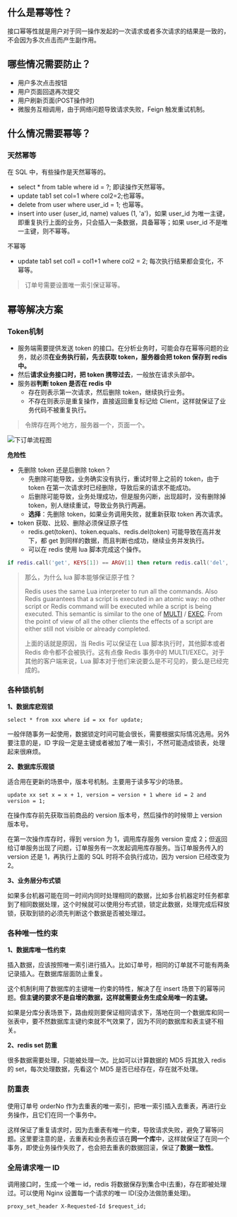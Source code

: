 ## 什么是幂等性？

接口幂等性就是用户对于同一操作发起的一次请求或者多次请求的结果是一致的，不会因为多次点击而产生副作用。

## 哪些情况需要防止？

- 用户多次点击按钮
- 用户页面回退再次提交
- 用户刷新页面(POST操作时)
- 微服务互相调用，由于网络问题导致请求失败，Feign 触发重试机制。

## 什么情况需要幂等？

### 天然幂等

在 SQL 中，有些操作是天然幂等的。

- select * from table where id = ?; 即读操作天然幂等。
- update tab1 set col=1 where col2=2;也幂等。
- delete from user where user_id = 1; 也幂等。
- insert into user (user_id, name) values (1, 'a')，如果 user_id 为唯一主键，即重复执行上面的业务，只会插入一条数据，具备幂等；如果 user_id 不是唯一主键，则不幂等。

不幂等

- update tab1 set col1 = col1+1 where col2 = 2; 每次执行结果都会变化，不幂等。

> 订单号需要设置唯一索引保证幂等。

## 幂等解决方案

### Token机制

- 服务端需要提供发送 token 的接口。在分析业务时，可能会存在幂等问题的业务，就必须**在业务执行前，先去获取 token，服务器会把 token 保存到 redis 中。**
- 然后**请求业务接口时，把 token 携带过去**，一般放在请求头部中。
- 服务器**判断 token 是否在 redis 中**
  - 存在则表示第一次请求，然后删除 token，继续执行业务。
  - 不存在则表示是重复操作，直接返回重复标记给 Client，这样就保证了业务代码不被重复执行。

> 令牌存在两个地方，服务器一个，页面一个。

![下订单流程图](https://tva1.sinaimg.cn/large/007S8ZIlly1gihu3va0luj30mq0kota9.jpg)

**危险性**

- 先删除 token 还是后删除 token？
  - 先删除可能导致，业务确实没有执行，重试时带上之前的 token，由于 token 在第一次请求时已经删除，导致后来的请求不能成功。
  - 后删除可能导致，业务处理成功，但是服务闪断，出现超时，没有删除掉 token，别人继续重试，导致业务执行两遍。
  - **选择**：先删除 token，如果业务调用失败，就重新获取 token 再次请求。
- token 获取、比较、删除必须保证原子性
  - redis.get(token)、token.equals、redis.del(token) 可能导致在高并发下，都 get 到同样的数据，而且判断也成功，继续业务并发执行。
  - 可以在 redis 使用 lua 脚本完成这个操作。

```lua
if redis.call('get', KEYS[1]) == ARGV[1] then return redis.call('del', KEYS[1]) else return 0 end;
```

> 那么，为什么 lua 脚本能够保证原子性？
>
> Redis uses the same Lua interpreter to run all the commands. Also Redis guarantees that a script is executed in an atomic way: no other script or Redis command will be executed while a script is being executed. This semantic is similar to the one of [MULTI](https://redis.io/commands/multi) / [EXEC](https://redis.io/commands/exec). From the point of view of all the other clients the effects of a script are either still not visible or already completed.
>
> 
>
> 上面的话就是原因，当 Redis 可以保证在 Lua 脚本执行时，其他脚本或者 Redis 命令都不会被执行。这有点像 Redis 事务中的 MULTI/EXEC。对于其他的客户端来说，Lua 脚本对于他们来说要么是不可见的，要么是已经完成的。

### 各种锁机制

**1、数据库悲观锁**

```mysql
select * from xxx where id = xx for update;
```

一般伴随事务一起使用，数据锁定时间可能会很长，需要根据实际情况选用。另外要注意的是，ID 字段一定是主键或者被加了唯一索引，不然可能造成锁表，处理起来很麻烦。

**2、数据库乐观锁**

适合用在更新的场景中，版本号机制。主要用于读多写少的场景。

```mysql
update xx set x = x + 1, version = version + 1 where id = 2 and version = 1;
```

在操作库存前先获取当前商品的 version 版本号，然后操作的时候带上 version 版本号。

在第一次操作库存时，得到 version 为 1，调用库存服务 version 变成 2；但返回给订单服务出现了问题，订单服务有一次发起调用库存服务。当订单服务传入的 version 还是 1，再执行上面的 SQL 时将不会执行成功，因为 version 已经改变为 2。

**3、业务层分布式锁**

如果多台机器可能在同一时间内同时处理相同的数据，比如多台机器定时任务都拿到了相同数据处理，这个时候就可以使用分布式锁，锁定此数据，处理完成后释放锁，获取到锁的必须先判断这个数据是否被处理过。

### 各种唯一性约束

**1、数据库唯一性约束**

插入数据，应该按照唯一索引进行插入。比如订单号，相同的订单就不可能有两条记录插入。在数据库层面防止重复。

这个机制利用了数据库的主键唯一约束的特性，解决了在 insert 场景下的幂等问题。**但主键的要求不是自增的数据，这样就需要业务生成全局唯一的主键。**

如果是分库分表场景下，路由规则要保证相同请求下，落地在同一个数据库和同一张表中，要不然数据库主键约束就不气效果了，因为不同的数据库和表主键不相关。

**2、redis set 防重**

很多数据需要处理，只能被处理一次。比如可以计算数据的 MD5 将其放入 redis 的 set，每次处理数据，先看这个 MD5 是否已经存在，存在就不处理。

### 防重表

使用订单号 orderNo 作为去重表的唯一索引，把唯一索引插入去重表，再进行业务操作，且它们在同一个事务中。

这样保证了重复请求时，因为去重表有唯一约束，导致请求失败，避免了幂等问题。这里要注意的是，去重表和业务表应该在**同一个库**中，这样就保证了在同一个事务，即使业务操作失败了，也会把去重表的数据回滚，保证了**数据一致性**。

### 全局请求唯一 ID

调用接口时，生成一个唯一 id，redis 将数据保存到集合中(去重)，存在即被处理过。可以使用 Nginx 设置每一个请求的唯一 ID(没办法做防重处理)。

```nginx
proxy_set_header X-Requested-Id $request_id;
```

